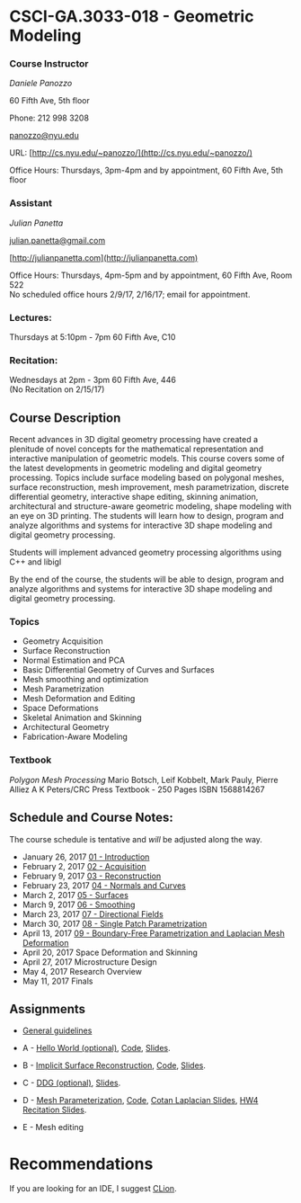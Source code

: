 # CSCI-GA.3033-018 - Geometric Modeling

### Course Instructor
*Daniele Panozzo*

60 Fifth Ave, 5th floor

Phone: 212 998 3208

[panozzo@nyu.edu](mailto:panozzo@nyu.edu)

URL: [http://cs.nyu.edu/~panozzo/](http://cs.nyu.edu/~panozzo/)

Office Hours: Thursdays, 3pm-4pm and by appointment, 60 Fifth Ave, 5th floor

### Assistant
*Julian Panetta*

[julian.panetta@gmail.com](mailto:julian.panetta@gmail.com)

[http://julianpanetta.com](http://julianpanetta.com)

Office Hours: Thursdays, 4pm-5pm and by appointment, 60 Fifth Ave, Room 522  
No scheduled office hours 2/9/17, 2/16/17; email for appointment.

### Lectures:
Thursdays at 5:10pm - 7pm
60 Fifth Ave, C10

### Recitation:
Wednesdays at 2pm - 3pm
60 Fifth Ave, 446  
(No Recitation on 2/15/17)

## Course Description

Recent advances in 3D digital geometry processing have created a plenitude of novel concepts for the mathematical representation and interactive manipulation of geometric models. This course covers some of the latest developments in geometric modeling and digital geometry processing. Topics include surface modeling based on polygonal meshes, surface reconstruction, mesh improvement, mesh parametrization, discrete differential geometry, interactive shape editing, skinning animation, architectural and structure-aware geometric modeling, shape modeling with an eye on 3D printing. The students will learn how to design, program and analyze algorithms and systems for interactive 3D shape modeling and digital geometry processing.

Students will implement advanced geometry processing algorithms using C++ and libigl

By the end of the course, the students will be able to design, program and analyze algorithms and systems for interactive 3D shape modeling and digital geometry processing.

### Topics

* Geometry Acquisition
* Surface Reconstruction
* Normal Estimation and PCA
* Basic Differential Geometry of Curves and Surfaces
* Mesh smoothing and optimization
* Mesh Parametrization
* Mesh Deformation and Editing
* Space Deformations
* Skeletal Animation and Skinning
* Architectural Geometry
* Fabrication-Aware Modeling

### Textbook
*Polygon Mesh Processing*
Mario Botsch, Leif Kobbelt, Mark Pauly, Pierre Alliez
A K Peters/CRC Press
Textbook - 250 Pages
ISBN 1568814267

## Schedule and Course Notes:

The course schedule is tentative and *will* be adjusted along the way.

* January 26, 2017	[01 - Introduction](http://cs.nyu.edu/~panozzo/gp/01%20-%20Introduction.pdf)
* February 2, 2017	[02 - Acquisition](http://cs.nyu.edu/~panozzo/gp/02%20-%20Acquisition.pdf)
* February 9, 2017	[03 - Reconstruction](http://cs.nyu.edu/~panozzo/gp/03%20-%20Reconstruction.pdf)
* February 23, 2017	[04 - Normals and Curves](http://cs.nyu.edu/~panozzo/gp/04%20-%20Normal%20Estimation,%20Curves.pdf)
* March 2, 2017	[05 - Surfaces](http://cs.nyu.edu/~panozzo/gp/05%20-%20Surfaces.pdf)
* March 9, 2017	[06 - Smoothing](http://cs.nyu.edu/~panozzo/gp/06%20-%20Smoothing.pdf)
* March 23, 2017	[07 - Directional Fields](http://cs.nyu.edu/~panozzo/gp/07%20-%20Directional%20Fields.pdf)
* March 30, 2017	[08 - Single Patch Parametrization](http://cs.nyu.edu/~panozzo/gp/08%20-%20Single%20Patch%20Parametrization.pdf)
* April 13, 2017	[09 - Boundary-Free Parametrization and Laplacian Mesh Deformation](http://cs.nyu.edu/~panozzo/gp/09%20-%20Boundary-Free%20Parametrization%20and%20Laplacian%20Mesh%20Deformation.pdf)
* April 20, 2017	Space Deformation and Skinning
* April 27, 2017	Microstructure Design
* May 4, 2017	Research Overview
* May 11, 2017	Finals

## Assignments

* [General guidelines](https://github.com/danielepanozzo/gp/raw/master/guidelines.pdf)

* A - [Hello World (optional)](https://github.com/NYUGP17/Assignment_1/raw/master/assignment1.pdf), [Code](https://github.com/NYUGP17/Assignment_1/), [Slides](https://github.com/danielepanozzo/gp/raw/master/recitation_slides/section_1.pdf).
* B - [Implicit Surface Reconstruction](https://github.com/NYUGP17/Assignment_2/raw/master/assignment2.pdf), [Code](https://github.com/NYUGP17/Assignment_2/), [Slides](https://github.com/danielepanozzo/gp/raw/master/recitation_slides/section_2.pdf).
* C - [DDG (optional)](https://github.com/NYUGP17/Assignment_3/raw/master/assignment3.pdf), [Slides](https://github.com/danielepanozzo/gp/raw/master/recitation_slides/section_3.pdf).
* D - [Mesh Parameterization](https://github.com/NYUGP17/Assignment_4/raw/master/assignment4.pdf), [Code](https://github.com/NYUGP17/Assignment_4/), [Cotan Laplacian Slides](https://github.com/danielepanozzo/gp/raw/master/recitation_slides/CotanLaplacian.pdf), [HW4 Recitation Slides](https://github.com/danielepanozzo/gp/raw/master/recitation_slides/section_4.pdf).
* E - Mesh editing

# Recommendations

If you are looking for an IDE, I suggest [CLion](https://www.jetbrains.com/clion/).
